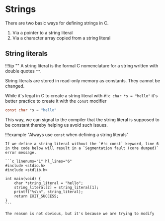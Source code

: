 # Strings

There are two basic ways for defining strings in C.

1. Via a pointer to a string literal
2. Via a character array copied from a string literal

## String literals

!!!tip ""
    A string literal is the formal C nomenclature for a string written with double quotes `""`.

String literals are stored in read-only memory as constants. They cannot be changed.

While it's legal in C to create a string literal with `#!c char *s = "hello"` it's better practice to create it with the `const` modifier

```c
const char *s = "hello"
```

This way, we can signal to the compiler that the string literal is supposed to be constant thereby helping us avoid such issues.

!!!example "Always use `const` when defining a string literals"

    If we define a string literal without the `#!c const` keyword, line 6 in the code below will result in a `Segmentation fault (core dumped)` error message.

    ```c linenums="1" hl_lines="6"
    #include <stdio.h>
    #include <stdlib.h>

    int main(void) {
        char *string_literal = "hello";
        string_literal[2] = string_literal[1];
        printf("%s\n", string_literal);
        return EXIT_SUCCESS;
    }
    ```

    The reason is not obvious, but it's because we are trying to modify 
